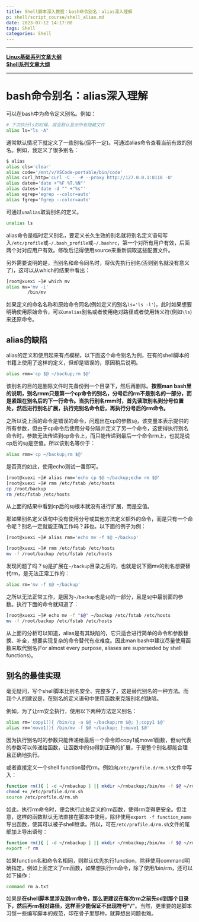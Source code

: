 ```yaml
---
title: Shell脚本深入教程：bash命令别名：alias深入理解
p: shell/script_course/shell_alias.md
date: 2023-07-12 14:17:00
tags: Shell
categories: Shell
---
```


--------

**[Linux基础系列文章大纲](/linux/index)**  
**[Shell系列文章大纲](/shell/index)**  

--------

# bash命令别名：alias深入理解

可以在bash中为命令定义别名。例如：

```bash
# 下次执行ls的时候，就会默认显示所有隐藏文件
alias ls="ls -A"
```

通常默认情况下就定义了一些别名(但不一定)。可通过alias命令查看当前有效的别名。例如，我定义了很多别名：

```bash
$ alias
alias cls='clear'
alias code='/mnt/v/VSCode-portable/bin/code'
alias curl_http='curl -C - -# --proxy http://127.0.0.1:8118 -O'
alias daten='date +"%F %T.%N"'
alias dates='date -d "" +"%s"'
alias egrep='egrep --color=auto'
alias fgrep='fgrep --color=auto'
```

可通过`unalias`取消别名的定义。

```bash
unalias ls
```

alias命令是临时定义别名，要定义长久生效的别名就将别名定义语句写入`/etc/profile`或`~/.bash_profile`或`~/.bashrc`，第一个对所有用户有效，后面两个对对应用户有效。修改后记得使用source来重新调取这些配置文件。

另外需要说明的是，当别名和命令同名时，将优先执行别名(否则别名就没有意义了)，这可以从which的结果中看出：

```bash
[root@xuexi ~]# which mv
alias mv='mv -i'
        /bin/mv
```

如果定义的命名名称和原始命令同名(例如定义的别名`ls='ls -l'`)，此时如果想要明确使用原始命令，可以`unalias`别名或者使用绝对路径或者使用转义符(例如`\ls`)来还原命令。

## alias的缺陷

alias的定义和使用起来有点模糊，以下面这个命令别名为例，在有的shell脚本的书籍上使用了这样的定义，但却是错误的，原因稍后说明。

```bash
alias rmm='cp $@ ~/backup;rm $@'
```

该别名的目的是删除文件时先备份到一个目录下，然后再删除。**按照man bash里的说明，别名rmm只是第一个cp命令的别名，分号后的rm不是别名的一部分，而是紧跟在别名后的下一行命令。当执行别名rmm时，首先读取别名到分号位置处，然后进行别名扩展，执行完别名命令后，再执行分号后的rm命令。**

之所以说上面的命令是错误的命令，问题出在cp的参数`$@`，该变量本表示提供的所有参数，但由于cp命令后使用分号分隔并定义了另一个命令，这使得执行别名命令时，参数无法传递到cp命令上，而只能传递到最后一个命令rm上，也就是说cp后的`$@`是空值。所以该别名等价于：

```bash
alias rmm='cp ~/backup;rm $@'
```

是否真的如此，使用echo测试一番即可。

```bash
[root@xuexi ~]# alias rmm='echo cp $@ ~/backup;echo rm $@'
[root@xuexi ~]# rmm /etc/fstab /etc/hosts
cp /root/backup
rm /etc/fstab /etc/hosts
```

从上面的结果中看到cp后的`$@`根本就没有进行扩展，而是空值。

那如果别名定义语句中没有使用分号或其他方法定义额外的命令，而是只有一个命令呢？别名一定就能正确工作吗？非也。以下面的例子为例：

```bash
[root@xuexi ~]# alias rmm='echo mv -f $@ ~/backup'

[root@xuexi ~]# rmm /etc/fstab /etc/hosts
mv -f /root/backup /etc/fstab /etc/hosts
```

发现问题了吗？`$@`是扩展在`~/backup`目录之后的，也就是说下面mv的别名想要替代rm，是无法正常工作的：

```bash
alias rm='mv -f $@ ~/backup'
```

之所以无法正常工作，是因为`~/backup`也是`$@`的一部分，且是`$@`中最前面的参数。执行下面的命令就知道了：

```bash
[root@xuexi ~]# echo mv -f "$@" ~/backup /etc/fstab /etc/hosts
mv -f /root/backup /etc/fstab /etc/hosts
```

从上面的分析可以知道，alias是有其缺陷的，它只适合进行简单的命令和参数替换、补全，想要实现复杂的命令替代有点难度。因此man bash中建议尽量使用函数来取代别名(For almost every purpose, aliases are superseded by shell functions)。

## 别名的最佳实现

毫无疑问，写个shell脚本比别名安全、完整多了，这是替代别名的一种方法。而我个人的建议是，在别名的定义语句中使用函数来克服别名的缺陷。

例如，为了让rm安全执行，使用以下两种方法定义别名：

```bash
alias rm='copy1(){ /bin/cp -a $@ ~/backup;rm $@; };copy1 $@'
alias rm='move1(){ /bin/mv -f $@ ~/backup; };move1 $@'
```

因为执行别名时的参数只能传递给最后一个命令即copy1或move1函数，但`$@`代表的参数可以传递给函数，让函数中的`$@`得到正确的扩展，于是整个别名都能合理且正确地执行。

或者直接定义一个shell function替代rm。例如向`/etc/profile.d/rm.sh`文件中写入：

```bash
function rm(){ [ -d ~/rmbackup ] || mkdir ~/rmbackup;/bin/mv -f $@ ~/rmbackup; }
chmod +x /etc/profile.d/rm.sh
source /etc/profile.d/rm.sh
```

如此，执行rm命令时，便会执行此处定义的rm函数，使得rm变得更安全。但注意，这样的函数默认无法直接在脚本中使用，除非使用`export -f function_name`导出函数，使其可以被子shell继承。所以，可在`/etc/profile.d/rm.sh`文件的尾部加上导出语句：

```bash
function rm(){ [ -d ~/rmbackup ] || mkdir ~/rmbackup;/bin/mv -f $@ ~/rmbackup; }
export -f rm
```

如果function名和命令名相同，则默认优先执行function，除非使用command明确指定。例如上面定义了rm函数，如果想执行rm命令，除了使用/bin/rm，还可以如下操作：

```bash
command rm a.txt
```

如果是**在shell脚本里涉及到rm命令，那么更建议在每次rm之前先cd到那个目录下，然后再rm相对路径，这样至少能保证不出现符号"/"**。当然，更重要的是脚本习惯一些编写脚本的规范，印在骨子里那种，就算想出问题也难。